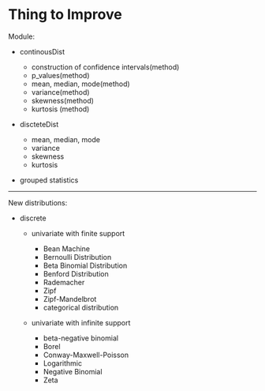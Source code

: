 # Thing to Improve

Module:
- continousDist
    - construction of confidence intervals(method)
    - p_values(method)
    - mean, median, mode(method)
    - variance(method)
    - skewness(method)
    - kurtosis (method)

- discteteDist
    - mean, median, mode
    - variance
    - skewness
    - kurtosis 

- grouped statistics
----

New distributions:
- discrete
    - univariate with finite support
        - Bean Machine
        - Bernoulli Distribution
        - Beta Binomial Distribution
        - Benford Distribution
        - Rademacher
        - Zipf
        - Zipf-Mandelbrot
        - categorical distribution

    - univariate with infinite support
        - beta-negative binomial
        - Borel
        - Conway-Maxwell-Poisson
        - Logarithmic
        - Negative Binomial
        - Zeta